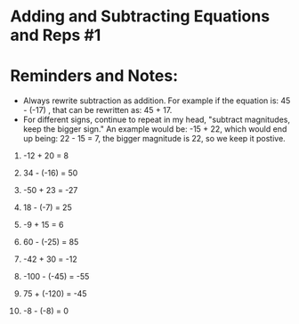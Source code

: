 # Adding and Subtracting Equations and Reps #1

# Reminders and Notes:

- Always rewrite subtraction as addition. For example if the equation is: 45 - (-17) , that can be rewritten as: 45 + 17.
- For different signs, continue to repeat in my head, "subtract magnitudes, keep the bigger sign." An example would be: -15 + 22, which would end up being: 22 - 15 = 7, the bigger
magnitude is 22, so we keep it postive.


1. -12 + 20 = 8


2. 34 - (-16) = 50


3. -50 + 23 = -27


4. 18 - (-7) = 25

 
5. -9 + 15 = 6


6. 60 - (-25) = 85


7. -42 + 30 = -12


8. -100 - (-45) = -55


9. 75 + (-120) = -45


10. -8 - (-8) = 0
